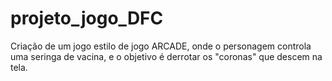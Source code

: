 # projeto_jogo_DFC
Criação de um jogo estilo de jogo ARCADE, onde o personagem controla uma seringa de vacina, e o objetivo é derrotar os "coronas" que descem na tela. 
